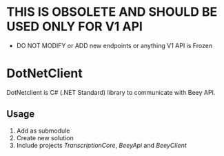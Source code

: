 # THIS IS OBSOLETE AND SHOULD BE USED ONLY FOR V1 API
- DO NOT MODIFY or ADD new endpoints or anything V1 API is Frozen


# DotNetClient

DotNetclient is C# (.NET Standard) library to communicate with Beey API.

## Usage

1. Add as submodule
1. Create new solution
1. Include projects _TranscriptionCore_, _BeeyApi_ and _BeeyClient_
